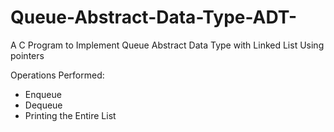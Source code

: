 # Queue-Abstract-Data-Type-ADT-
A C Program to Implement Queue Abstract Data Type with Linked List Using pointers

Operations Performed:
  - Enqueue
  - Dequeue
  - Printing the Entire List

